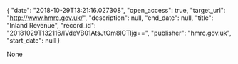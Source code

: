 {
  "date": "2018-10-29T13:21:16.027308", 
  "open_access": true, 
  "target_url": "http://www.hmrc.gov.uk/", 
  "description": null, 
  "end_date": null, 
  "title": "Inland Revenue", 
  "record_id": "20181029T132116/lVdeVB01AtsJtOm8lCTljg==", 
  "publisher": "hmrc.gov.uk", 
  "start_date": null
}

None